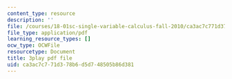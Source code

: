 ```yaml
---
content_type: resource
description: ''
file: /courses/18-01sc-single-variable-calculus-fall-2010/ca3ac7c771d378b6d5d748505b86d381_YN7k_bXXggY.pdf
file_type: application/pdf
learning_resource_types: []
ocw_type: OCWFile
resourcetype: Document
title: 3play pdf file
uid: ca3ac7c7-71d3-78b6-d5d7-48505b86d381
---
```

